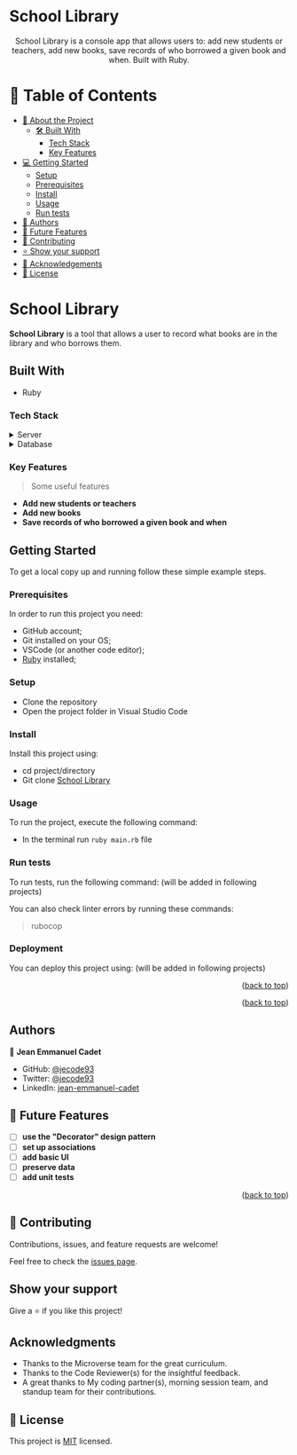 # School Library

<p align="center">School Library is a console app that allows users to: add new students or teachers, add new books, save records of who borrowed a given book and when. Built with Ruby.</p>


# 📗 Table of Contents

- [📖 About the Project](#about-project)
  - [🛠 Built With](#built-with)
    - [Tech Stack](#tech-stack)
    - [Key Features](#key-features)
- [💻 Getting Started](#getting-started)
  - [Setup](#setup)
  - [Prerequisites](#prerequisites)
  - [Install](#install)
  - [Usage](#usage)
  - [Run tests](#run-tests)
- [👥 Authors](#authors)
- [🔭 Future Features](#future-features)
- [🤝 Contributing](#contributing)
- [⭐️ Show your support](#support)
- [🙏 Acknowledgements](#acknowledgements)
- [📝 License](#license)

# School Library

**School Library** is a tool that allows a user to record what books are in the library and who borrows them.



## Built With

- Ruby

### Tech Stack <a name="tech-stack"></a>


<details>
  <summary>Server</summary>
  <ul>
    <li><a href="https://www.ruby-lang.org/en/">Ruby</a></li>
  </ul>
</details>

<details>
<summary>Database</summary>
  <ul>
    <li><a href="https://www.postgresql.org/">PostgreSQL</a></li>
  </ul>
</details>

### Key Features <a name="key-features"></a>

> Some useful features

- **Add new students or teachers**
- **Add new books**
- **Save records of who borrowed a given book and when**



## Getting Started

To get a local copy up and running follow these simple example steps.

### Prerequisites
In order to run this project you need:

- GitHub account;
- Git installed on your OS;
- VSCode (or another code editor);
- [Ruby](https://www.ruby-lang.org/en/documentation/installation/) installed;


### Setup
- Clone the repository
- Open the project folder in Visual Studio Code

### Install

Install this project using:

- cd project/directory
- Git clone [School Library](https://github.com/jecode93/oop-school-library.git)

### Usage

To run the project, execute the following command:

- In the terminal run `ruby main.rb` file


### Run tests

To run tests, run the following command:
(will be added in following projects)

You can also check linter errors by running these commands:
> rubocop

### Deployment

You can deploy this project using:
(will be added in following projects)

<p align="right">(<a href="#readme-top">back to top</a>)</p>


<!-- LIVE DEMO -->


<p align="right">(<a href="#readme-top">back to top</a>)</p>


## Authors


👤 **Jean Emmanuel Cadet**

- GitHub: [@jecode93](https://github.com/jecode93)
- Twitter: [@jecode93](https://twitter.com/jecode93)
- LinkedIn: [jean-emmanuel-cadet](https://www.linkedin.com/in/jean-emmanuel-cadet/)


<!-- FUTURE FEATURES -->

## 🔭 Future Features <a name="future-features"></a>

- [ ] **use the "Decorator" design pattern**
- [ ] **set up associations**
- [ ] **add basic UI**
- [ ] **preserve data**
- [ ] **add unit tests**

<p align="right">(<a href="#readme-top">back to top</a>)</p>



## 🤝 Contributing

Contributions, issues, and feature requests are welcome!

Feel free to check the [issues page](../../issues/).

## Show your support

Give a ⭐️ if you like this project!

## Acknowledgments

- Thanks to the Microverse team for the great curriculum.
- Thanks to the Code Reviewer(s) for the insightful feedback.
- A great thanks to My coding partner(s), morning session team, and standup team for their contributions.

## 📝 License

This project is [MIT](./LICENSE) licensed.
